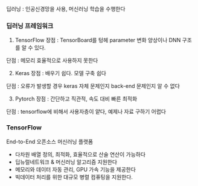 딥러닝 : 인공신경망을 사용, 머신러닝 학습을 수행한다

### 딥러닝 프레임워크
1. TensorFlow
장점 : TensorBoard를 텅헤 parameter 변화 양상이나 DNN 구조를 알 수 있다.

단점 : 메모리 효율적으로 사용하지 못한다

2. Keras
장점 : 배우기 쉽다. 모델 구축 쉽다

단점 : 오류가 발생할 경우 keras 자체 문제인지 back-end 문제인지 알 수 없다

3. Pytorch
장점 : 간단하고 직관적, 속도 대비 빠른 최적화

단점 : tensorflow에 비해서 사용자층이 얕다, 예제나 자료 구하기 어렵다

### TensorFlow  
End-to-End 오픈소스 머신러닝 플랫폼 
- 다차원 배열 정의, 최적화, 효율적으로 산술 연산이 가능하다
- 딥뉴럴네트워크 & 머신러닝 알고리즘 지원한다
- 메모리와 데이터 자동 관리, GPU 가속 기능을 제공한다
- 빅데이터 처리를 위한 대규모 병렬 컴퓨팅을 지원한다. 

